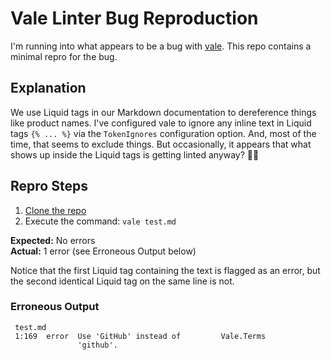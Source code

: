 # Vale Linter Bug Reproduction

I'm running into what appears to be a bug with [vale][vale-linter]. This repo contains a minimal repro for the bug.

[vale-linter]: https://github.com/errata-ai/vale

## Explanation

We use Liquid tags in our Markdown documentation to dereference things like product names. I've configured vale to ignore any inline text in Liquid tags `{% ... %}` via the `TokenIgnores` configuration option. And, most of the time, that seems to exclude things. But occasionally, it appears that what shows up inside the Liquid tags is getting linted anyway? :man_shrugging:

## Repro Steps

1. [Clone the repo](https://docs.github.com/en/github/using-git/which-remote-url-should-i-use)
1. Execute the command: `vale test.md`

**Expected:** No errors \
**Actual:** 1 error (see Erroneous Output below)

Notice that the first Liquid tag containing the text is flagged as an error, but the second identical Liquid tag on the same line is not.

### Erroneous Output

```text
 test.md
 1:169  error  Use 'GitHub' instead of         Vale.Terms
               'github'.
```
